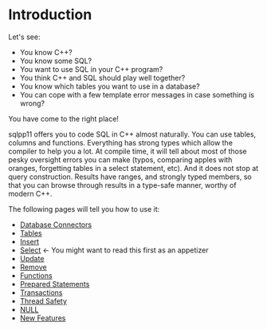 # Introduction
Let's see: 
* You know C++?
* You know some SQL?
* You want to use SQL in your C++ program?
* You think C++ and SQL should play well together?
* You know which tables you want to use in a database?
* You can cope with a few template error messages in case something is wrong?

You have come to the right place!

sqlpp11 offers you to code SQL in C++ almost naturally. You can use tables, columns and functions. Everything has strong types which allow the compiler to help you a lot. At compile time, it will tell about most of those pesky oversight errors you can make (typos, comparing apples with oranges, forgetting tables in a select statement, etc). And it does not stop at query construction. Results have ranges, and strongly typed members, so that you can browse through results in a type-safe manner, worthy of modern C++.

The following pages will tell you how to use it:
* [Database Connectors](Database.md)
* [Tables](Tables.md)
* [Insert](Insert.md)
* [Select](Select.md) <- You might want to read this first as an appetizer
* [Update](Update.md)
* [Remove](Remove.md)
* [Functions](Functions.md)
* [Prepared Statements](Prepared-Statements.md)
* [Transactions](Transactions.md)
* [Thread Safety](Threads.md)
* [NULL](NULL.md)
* [New Features](New-Features.md)
